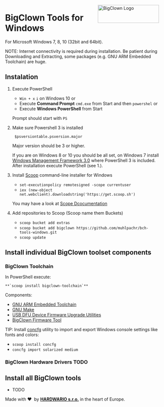 <a href="https://www.bigclown.com/"><img src="https://bigclown.sirv.com/logo.png" width="200" height="59" alt="BigClown Logo" align="right"></a>

# BigClown Tools for Windows
For Microsoft Windows 7, 8, 10 (32bit and 64bit).

NOTE: Internet connectivity is required during installation. Be patient during Downloading and Extracting, some packages (e.g. GNU ARM Embedded Toolchain) are huge.

## Instalation

1. Execute PowerShell

    * `Win + x` `i` on Windows 10 or
    * Execute **Command Prompt** `cmd.exe` from Start and then `powershel` or
    * Execute **Windows PowerShell** from Start

    Prompt should start with `PS `

2. Make sure Powershell 3 is installed

        $psversiontable.psversion.major

    Major version should be 3 or higher.

    If you are on Windows 8 or 10 you should be all set, on Windows 7 install [Windows Management Framework 3.0](https://www.microsoft.com/en-us/download/details.aspx?id=34595) where PowerShell 3 is included. After installation execute PowerShell (see 1.).

3. Install [Scoop](http://scoop.sh/) command-line installer for Windows

    * `set-executionpolicy remotesigned -scope currentuser`
    * `iex (new-object net.webclient).downloadstring('https://get.scoop.sh')`

    You may have a look at [Scope Dcocumentation](https://github.com/lukesampson/scoop/wiki/Quick-Start)

4. Add repositories to Scoop (Scoop name them Buckets)

    * `scoop bucket add extras`
    * `scoop bucket add bigclown https://github.com/muhlpachr/bch-tools-windows.git`
    * `scoop update`

## Install individual BigClown toolset components

### BigClown Toolchain

In PowerShell execute:

    **`scoop install bigclown-toolchain`**

Components:
* [GNU ARM Embedded Toolchain](https://developer.arm.com/open-source/gnu-toolchain/gnu-rm)
* [GNU Make](https://www.gnu.org/software/make/)
* [USB DFU Device Firmware Upgrade Utilities](http://dfu-util.sourceforge.net)
* [BigClown Firmware Tool](https://github.com/bigclownlabs/bch-firmware-tool)

TIP: Install [concfg](https://github.com/lukesampson/concfg) utility to import and export Windows console settings like fonts and colors:
* `scoop install concfg`
* `concfg import solarized medium`

### BigClown Hardware Drivers TODO

## Install all BigClown tools

* TODO

Made with &#x2764;&nbsp; by [**HARDWARIO s.r.o.**](https://www.hardwario.com/) in the heart of Europe.
